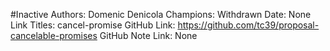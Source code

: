#Inactive
Authors: Domenic Denicola
Champions: Withdrawn
Date: None
Link Titles: cancel-promise
GitHub Link: https://github.com/tc39/proposal-cancelable-promises
GitHub Note Link: None
